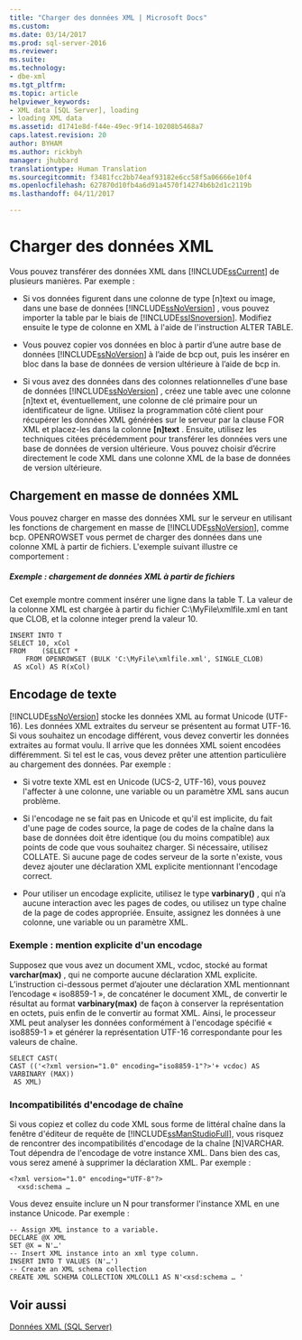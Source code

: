 ```yaml
---
title: "Charger des données XML | Microsoft Docs"
ms.custom: 
ms.date: 03/14/2017
ms.prod: sql-server-2016
ms.reviewer: 
ms.suite: 
ms.technology:
- dbe-xml
ms.tgt_pltfrm: 
ms.topic: article
helpviewer_keywords:
- XML data [SQL Server], loading
- loading XML data
ms.assetid: d1741e8d-f44e-49ec-9f14-10208b5468a7
caps.latest.revision: 20
author: BYHAM
ms.author: rickbyh
manager: jhubbard
translationtype: Human Translation
ms.sourcegitcommit: f3481fcc2bb74eaf93182e6cc58f5a06666e10f4
ms.openlocfilehash: 627870d10fb4a6d91a4570f14274b6b2d1c2119b
ms.lasthandoff: 04/11/2017

---
```

# <a name="load-xml-data"></a>Charger des données XML
  Vous pouvez transférer des données XML dans [!INCLUDE[ssCurrent](../../includes/sscurrent-md.md)] de plusieurs manières. Par exemple :  
  
-   Si vos données figurent dans une colonne de type [n]text ou image, dans une base de données [!INCLUDE[ssNoVersion](../../includes/ssnoversion-md.md)] , vous pouvez importer la table par le biais de [!INCLUDE[ssISnoversion](../../includes/ssisnoversion-md.md)]. Modifiez ensuite le type de colonne en XML à l'aide de l'instruction ALTER TABLE.  
  
-   Vous pouvez copier vos données en bloc à partir d’une autre base de données [!INCLUDE[ssNoVersion](../../includes/ssnoversion-md.md)] à l’aide de bcp out, puis les insérer en bloc dans la base de données de version ultérieure à l’aide de bcp in.  
  
-   Si vous avez des données dans des colonnes relationnelles d'une base de données [!INCLUDE[ssNoVersion](../../includes/ssnoversion-md.md)] , créez une table avec une colonne [n]text et, éventuellement, une colonne de clé primaire pour un identificateur de ligne. Utilisez la programmation côté client pour récupérer les données XML générées sur le serveur par la clause FOR XML et placez-les dans la colonne **[n]text** . Ensuite, utilisez les techniques citées précédemment pour transférer les données vers une base de données de version ultérieure. Vous pouvez choisir d’écrire directement le code XML dans une colonne XML de la base de données de version ultérieure.  
  
## <a name="bulk-loading-xml-data"></a>Chargement en masse de données XML  
 Vous pouvez charger en masse des données XML sur le serveur en utilisant les fonctions de chargement en masse de [!INCLUDE[ssNoVersion](../../includes/ssnoversion-md.md)], comme bcp. OPENROWSET vous permet de charger des données dans une colonne XML à partir de fichiers. L'exemple suivant illustre ce comportement :  
  
##### <a name="example-loading-xml-from-files"></a>Exemple : chargement de données XML à partir de fichiers  
 Cet exemple montre comment insérer une ligne dans la table T. La valeur de la colonne XML est chargée à partir du fichier C:\MyFile\xmlfile.xml en tant que CLOB, et la colonne integer prend la valeur 10.  
  
```  
INSERT INTO T  
SELECT 10, xCol  
FROM    (SELECT *      
    FROM OPENROWSET (BULK 'C:\MyFile\xmlfile.xml', SINGLE_CLOB)   
 AS xCol) AS R(xCol)  
```  
  
## <a name="text-encoding"></a>Encodage de texte  
 [!INCLUDE[ssNoVersion](../../includes/ssnoversion-md.md)] stocke les données XML au format Unicode (UTF-16). Les données XML extraites du serveur se présentent au format UTF-16. Si vous souhaitez un encodage différent, vous devez convertir les données extraites au format voulu. Il arrive que les données XML soient encodées différemment. Si tel est le cas, vous devez prêter une attention particulière au chargement des données. Par exemple :  
  
-   Si votre texte XML est en Unicode (UCS-2, UTF-16), vous pouvez l'affecter à une colonne, une variable ou un paramètre XML sans aucun problème.  
  
-   Si l'encodage ne se fait pas en Unicode et qu'il est implicite, du fait d'une page de codes source, la page de codes de la chaîne dans la base de données doit être identique (ou du moins compatible) aux points de code que vous souhaitez charger. Si nécessaire, utilisez COLLATE. Si aucune page de codes serveur de la sorte n'existe, vous devez ajouter une déclaration XML explicite mentionnant l'encodage correct.  
  
-   Pour utiliser un encodage explicite, utilisez le type **varbinary()** , qui n’a aucune interaction avec les pages de codes, ou utilisez un type chaîne de la page de codes appropriée. Ensuite, assignez les données à une colonne, une variable ou un paramètre XML.  
  
### <a name="example-explicitly-specifying-an-encoding"></a>Exemple : mention explicite d'un encodage  
 Supposez que vous avez un document XML, vcdoc, stocké au format **varchar(max)** , qui ne comporte aucune déclaration XML explicite. L’instruction ci-dessous permet d’ajouter une déclaration XML mentionnant l’encodage « iso8859-1 », de concaténer le document XML, de convertir le résultat au format **varbinary(max)** de façon à conserver la représentation en octets, puis enfin de le convertir au format XML. Ainsi, le processeur XML peut analyser les données conformément à l'encodage spécifié « iso8859-1 » et générer la représentation UTF-16 correspondante pour les valeurs de chaîne.  
  
```  
SELECT CAST(   
CAST (('<?xml version="1.0" encoding="iso8859-1"?>'+ vcdoc) AS VARBINARY (MAX))   
 AS XML)  
```  
  
### <a name="string-encoding-incompatibilities"></a>Incompatibilités d'encodage de chaîne  
 Si vous copiez et collez du code XML sous forme de littéral chaîne dans la fenêtre d'éditeur de requête de [!INCLUDE[ssManStudioFull](../../includes/ssmanstudiofull-md.md)], vous risquez de rencontrer des incompatibilités d'encodage de la chaîne [N]VARCHAR. Tout dépendra de l'encodage de votre instance XML. Dans bien des cas, vous serez amené à supprimer la déclaration XML. Par exemple :  
  
```  
<?xml version="1.0" encoding="UTF-8"?>  
  <xsd:schema …  
```  
  
 Vous devez ensuite inclure un N pour transformer l'instance XML en une instance Unicode. Par exemple :  
  
```  
-- Assign XML instance to a variable.  
DECLARE @X XML  
SET @X = N'…'  
-- Insert XML instance into an xml type column.  
INSERT INTO T VALUES (N'…')  
-- Create an XML schema collection  
CREATE XML SCHEMA COLLECTION XMLCOLL1 AS N'<xsd:schema … '  
```  
  
## <a name="see-also"></a>Voir aussi  
 [Données XML &#40;SQL Server&#41;](../../relational-databases/xml/xml-data-sql-server.md)  
  
  
